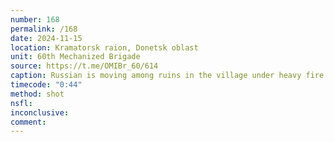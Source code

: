```yaml
---
number: 168
permalink: /168
date: 2024-11-15
location: Kramatorsk raion, Donetsk oblast
unit: 60th Mechanized Brigade
source: https://t.me/OMIBr_60/614
caption: Russian is moving among ruins in the village under heavy fire. Eventually is down and chooses to shoot himself
timecode: "0:44"
method: shot
nsfl: 
inconclusive: 
comment: 
---
```

<script async src="https://telegram.org/js/telegram-widget.js?22" data-telegram-post="OMIBr_60/614" data-width="100%" data-userpic="false"></script>